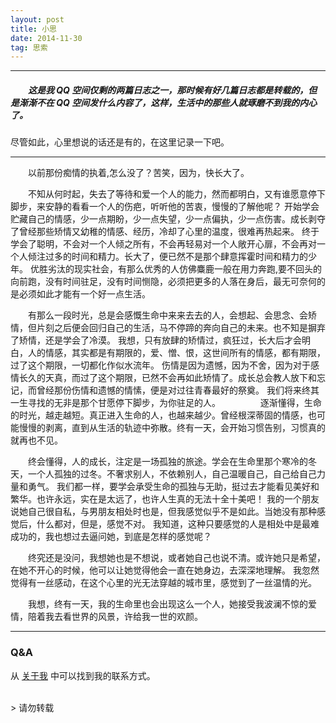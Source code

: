 ```yaml
---
layout: post
title: 小思
date: 2014-11-30
tag: 思索
---
```


___
##### 　　这是我 QQ 空间仅剩的两篇日志之一，那时候有好几篇日志都是转载的，但是渐渐不在 QQ 空间发什么内容了，这样，生活中的那些人就琢磨不到我的内心了。

尽管如此，心里想说的话还是有的，在这里记录一下吧。

___

　　以前那份痴情的执着,怎么没了？苦笑，因为，快长大了。

　　不知从何时起，失去了等待和爱一个人的能力，然而都明白，又有谁愿意停下脚步，来安静的看看一个人的伤疤，听听他的苦衷，慢慢的了解他呢？
开始学会贮藏自己的情感，少一点期盼，少一点失望，少一点偏执，少一点伤害。成长剥夺了曾经那些矫情又幼稚的情感、经历，冷却了心里的温度，很难再热起来。
终于学会了聪明，不会对一个人倾之所有，不会再轻易对一个人敞开心扉，不会再对一个人倾注过多的时间和精力。长大了，便已然不是那个肆意挥霍时间和精力的少年。
优胜劣汰的现实社会，有那么优秀的人仿佛麋鹿一般在用力奔跑,要不回头的向前跑，没有时间驻足，没有时间恻隐，必须把更多的人落在身后，最无可奈何的是必须如此才能有一个好一点生活。

　　有那么一段时光，总是会感慨生命中来来去去的人，会想起、会思念、会矫情，但片刻之后便会回归自己的生活，马不停蹄的奔向自己的未来。也不知是摒弃了矫情，还是学会了冷漠。
我想，只有放肆的矫情过，疯狂过，长大后才会明白，人的情感，其实都是有期限的，爱、憎、恨，这世间所有的情感，都有期限，过了这个期限，一切都化作似水流年。
伤情是因为遗憾，因为不舍，因为对于感情长久的天真，而过了这个期限，已然不会再如此矫情了。成长总会教人放下和忘记，而曾经那份伤情和遗憾的情愫，便是对过往青春最好的祭奠。
我们将来终其一生寻找的无非是那个甘愿停下脚步，为你驻足的人。
　　
　　逐渐懂得，生命的时光，越走越短。真正进入生命的人，也越来越少。曾经根深蒂固的情感，也可能慢慢的剥离，直到从生活的轨迹中弥散。终有一天，会开始习惯告别，习惯真的就再也不见。

　　终会懂得，人的成长，注定是一场孤独的旅途。学会在生命里那个寒冷的冬天，一个人孤独的过冬。不奢求别人，不依赖别人，自己温暖自己，自己给自己力量和勇气。
我们都一样，要学会承受生命的孤独与无助，挺过去才能看见美好和繁华。也许永远，实在是太远了，也许人生真的无法十全十美吧！
我的一个朋友说她自己很自私，与男朋友相处时也是，但我感觉似乎不是如此。当她没有那种感觉后，什么都对，但是，感觉不对。
我知道，这种只要感觉的人是相处中是最难成功的，我也想过去逼问她，到底是怎样的感觉呢？

　　终究还是没问，我想她也是不想说，或者她自己也说不清。或许她只是希望，在她不开心的时候，他可以让她觉得他会一直在她身边，去深深地理解。
我忽然觉得有一丝感动，在这个心里的光无法穿越的城市里，感觉到了一丝温情的光。

　　我想，终有一天，我的生命里也会出现这么一个人，她接受我波澜不惊的爱情，陪着我去看世界的风景，许给我一世的欢颜。

___
### Q&A

从 [关于我](https://liuxy0551.github.io/about/) 中可以找到我的联系方式。


<br>
> 请勿转载

